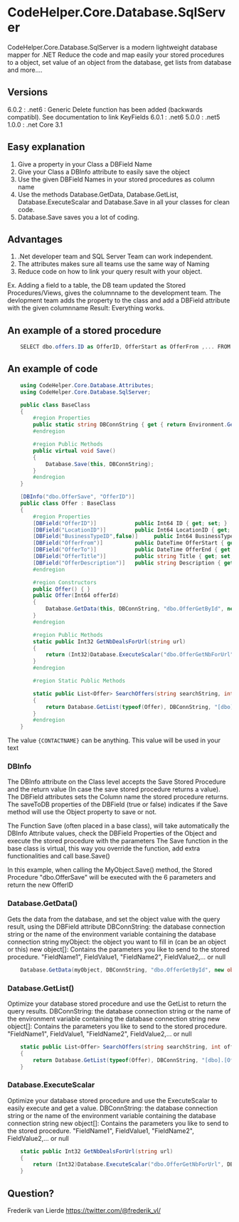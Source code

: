 ﻿# CodeHelper.Core.Database.SqlServer
CodeHelper.Core.Database.SqlServer is a modern lightweight database mapper for .NET
Reduce the code and map easily your stored procedures to a object, set value of an object from the database, get lists from database and more....

## Versions
6.0.2 : .net6 : Generic Delete function has been added (backwards compatibl). See documentation to link KeyFields
6.0.1 : .net6
5.0.0 : .net5
1.0.0 : .net Core 3.1

## Easy explanation
1. Give a property in your Class a DBField Name
2. Give your Class a DBInfo attribute to easily save the object
2. Use the given DBField Names in your stored procedures as column name
3. Use the methods Database.GetData, Database.GetList, Database.ExecuteScalar and Database.Save in all your classes for clean code.
4. Database.Save saves you a lot of coding.

## Advantages
1. .Net developer team and SQL Server Team can work independent.
2. The attributes makes sure all teams use the same way of Naming
3. Reduce code on how to link your query result with your object.

Ex. Adding a field to a table, the DB team updated the Stored Procedures/Views, gives the columnname to the development team.
The devlopment team adds the property to the class and add a DBField attribute with the given columnname
Result: Everything works.

## An example of a stored procedure

```C#
    SELECT dbo.offers.ID as OfferID, OfferStart as OfferFrom ,... FROM Offers....
```

## An example of code
```C#
    using CodeHelper.Core.Database.Attributes;
    using CodeHelper.Core.Database.SqlServer;

    public class BaseClass
    {
        #region Properties
        public static string DBConnString { get { return Environment.GetEnvironmentVariable("DbConnString"); } }
        #endregion

        #region Public Methods
        public virtual void Save()
        {
            Database.Save(this, DBConnString);            
        }
        #endregion        
    }

    [DBInfo("dbo.OfferSave", "OfferID")]
    public class Offer : BaseClass
    {
        #region Properties
        [DBField("OfferID")]            public Int64 ID { get; set; }
        [DBField("LocationID")]         public Int64 LocationID { get; set; }
        [DBField("BusinessTypeID",false)]     public Int64 BusinessTypeID { get; set; } = 1;
        [DBField("OfferFrom")]          public DateTime OfferStart { get; set; } = System.DateTime.Today;
        [DBField("OfferTo")]            public DateTime OfferEnd { get; set; } = System.DateTime.Today.AddMonths(1);
        [DBField("OfferTitle")]         public string Title { get; set; } = "";
        [DBField("OfferDescription")]   public string Description { get; set; } = "";
        #endregion

        #region Constructors
        public Offer() { }
        public Offer(Int64 offerId)
        {
            Database.GetData(this, DBConnString, "dbo.OfferGetById", new object[] { "OfferID", offerId });
        }
        #endregion

        #region Public Methods
        static public Int32 GetNbDealsForUrl(string url)
        {
            return (Int32)Database.ExecuteScalar("dbo.OfferGetNbForUrl", DBConnString, new string[] { "Url", url });
        }
        #endregion

        #region Static Public Methods

        static public List<Offer> SearchOffers(string searchString, int offetX =0, int rowsX = 25)
        {
            return Database.GetList(typeof(Offer), DBConnString, "[dbo].[OffersSearch]", new object[] { "SearchString", searchString, "OffsetX", offetX, "RowsX", rowsX }).Cast<Offer>().ToList();
        }
        #endregion
    }
```
The value `{CONTACTNAME}` can be anything.  This value will be used in your text

### DBInfo
The DBInfo attribute on the Class level accepts the Save Stored Procedure and the return value (In case the save stored procedure returns a value).
The DBField attributes sets the Column name the stored procedure returns.
The saveToDB properties of the DBField (true or false) indicates if the Save method will use the Object property to save or not.

The Function Save (often placed in a base class), will take automatically the DBInfo Attribute values, check the DBField Properties of the Object and execute the stored procedure with the parameters
The Save function in the base class is virtual, this way you override the function, add extra functionalities and call base.Save()

In this example, when calling the MyObject.Save() method, the Stored Procedure "dbo.OfferSave" will be executed with the 6 parameters and return the new OfferID

### Database.GetData()
Gets the data from the database, and set the object value with the query result, using the DBField attribute
DBConnString: the database connection string or the name of the environment variable containing the database connection string
myObject: the object you want to fill in (can be an object or this)
new object[]: Contains the parameters you like to send to the stored procedure.  "FieldName1", FieldValue1, "FieldName2", FieldValue2,... or null 

```C#
    Database.GetData(myObject, DBConnString, "dbo.OfferGetById", new object[] { "OfferID", offerId });
```


### Database.GetList()
Optimize your database stored procedure and use the GetList to return the query results.
DBConnString: the database connection string or the name of the environment variable containing the database connection string
new object[]: Contains the parameters you like to send to the stored procedure.  "FieldName1", FieldValue1, "FieldName2", FieldValue2,... or null 

```C#
    static public List<Offer> SearchOffers(string searchString, int offetX =0, int rowsX = 25)
    {
        return Database.GetList(typeof(Offer), DBConnString, "[dbo].[OffersSearch]", new object[] { "SearchString", searchString, "OffsetX", offetX, "RowsX", rowsX }).Cast<Offer>().ToList();
    }
```


### Database.ExecuteScalar
Optimize your database stored procedure and use the ExecuteScalar to easily execute and get a value.
DBConnString: the database connection string or the name of the environment variable containing the database connection string
new object[]: Contains the parameters you like to send to the stored procedure.  "FieldName1", FieldValue1, "FieldName2", FieldValue2,... or null 

```C#
    static public Int32 GetNbDealsForUrl(string url)
    {
        return (Int32)Database.ExecuteScalar("dbo.OfferGetNbForUrl", DBConnString, new string[] { "Url", url });
    }
```


## Question?
Frederik van Lierde <https://twitter.com/@frederik_vl/>
